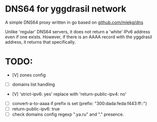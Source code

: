 # DNS64 for yggdrasil network

A simple DNS64 proxy written in go based on [github.com/miekg/dns](https://github.com/miekg/dns)

Unlike 'regular' DNS64 servers, it does not return a 'white' IPv6 address even if one exists. However, if there is an AAAA record with the yggdrasil address, it returns that specifically.

# TODO:  
- [V] zones config
- [ ] domains list handling
- [V] 'strict-ipv6: yes' replace with 'return-public-ipv4: no'
- [ ] convert-a-to-aaaa if prefix is set (prefix: "300:dada:feda:f443:ff::")
- [ ] return-public-ipv6: true
- [ ] check domains config regexp ".ya.ru" and "." presence.